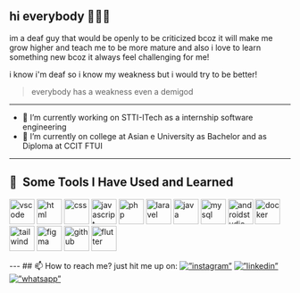 ## hi everybody 👋👋👋
im a deaf guy that would be openly to be criticized bcoz it will make me grow higher and teach me to be more mature
and also i love to learn something new bcoz it always feel challenging for me!

i know i'm deaf so i know my weakness but i would try to be better!
> everybody has a weakness even a demigod
---
- 🔭 I’m currently working on STTI-ITech as a internship software engineering
- 🌱 I’m currently on college at Asian e University as Bachelor and as Diploma at CCIT FTUI
---
## 🚀 &nbsp;Some Tools I Have Used and Learned 
<p align="left">
  <img src="https://cdn.jsdelivr.net/gh/devicons/devicon/icons/vscode/vscode-original.svg" alt="vscode" width="45" height="45"/>
  <img src="https://cdn.jsdelivr.net/gh/devicons/devicon@latest/icons/html5/html5-original.svg" alt="html" width="45" height="45"/>
  <img src="https://cdn.jsdelivr.net/gh/devicons/devicon@latest/icons/css3/css3-original.svg" alt="css" width="45" height="45"/>
  <img src="https://cdn.jsdelivr.net/gh/devicons/devicon@latest/icons/javascript/javascript-original.svg" alt="javascript" width="45" height="45"/>
  <img src="https://cdn.jsdelivr.net/gh/devicons/devicon/icons/php/php-original.svg" alt="php" width="45" height="45"/>
  <img src="https://cdn.jsdelivr.net/gh/devicons/devicon@latest/icons/laravel/laravel-original.svg" alt="laravel" width="45" height="45"/>
  <img src="https://cdn.jsdelivr.net/gh/devicons/devicon@latest/icons/java/java-original.svg" alt="java" width="45" height="45"/>
  <img src="https://cdn.jsdelivr.net/gh/devicons/devicon@latest/icons/mysql/mysql-original.svg" alt="mysql" width="45" height="45"/>
  <img src="https://cdn.jsdelivr.net/gh/devicons/devicon@latest/icons/androidstudio/androidstudio-original.svg" alt="androidstudio" width="45" height="45" />
  <img src="https://cdn.jsdelivr.net/gh/devicons/devicon@latest/icons/docker/docker-original.svg" alt="docker" width="45" height="45"/>
  <img src="https://cdn.jsdelivr.net/gh/devicons/devicon@latest/icons/tailwindcss/tailwindcss-original.svg" alt="tailwind" width="45" height="45"/>
  <img src="https://cdn.jsdelivr.net/gh/devicons/devicon@latest/icons/figma/figma-original.svg" alt="figma" width="45" height="45"/>
  <img src="https://cdn.jsdelivr.net/gh/devicons/devicon@latest/icons/github/github-original.svg" alt="github" width="45" height="45" />
  <img src="https://cdn.jsdelivr.net/gh/devicons/devicon@latest/icons/flutter/flutter-original.svg" alt="flutter" width="45" height="45"/>
</p>
---
## 📫 How to reach me? just hit me up on:
<a href=”https://www.instagram.com/mhmd.azhaar/"><img align=”left” src=”https://raw.githubusercontent.com/jon-ajaa/jon-ajaa/main/images/instagram.svg" alt=”instagram” width=”21px”/></a>
<a href=”https://www.linkedin.com/in/muhammadazharnajib-jonaja/"><img align=”left” src=”https://raw.githubusercontent.com/jon-ajaa/jon-ajaa/main/images/linkedin.svg" alt=”linkedin” width=”21px”/></a>
<a href=”https://api.whatsapp.com/send?phone=6285819452096&text=Hi%2C%20i%20want%20to%20know%20more%20about%20you!"><img align=”left” src=”https://raw.githubusercontent.com/jon-ajaa/jon-ajaa/main/images/whatsapp.svg" alt=”whatsapp” width=”21px”/></a>

